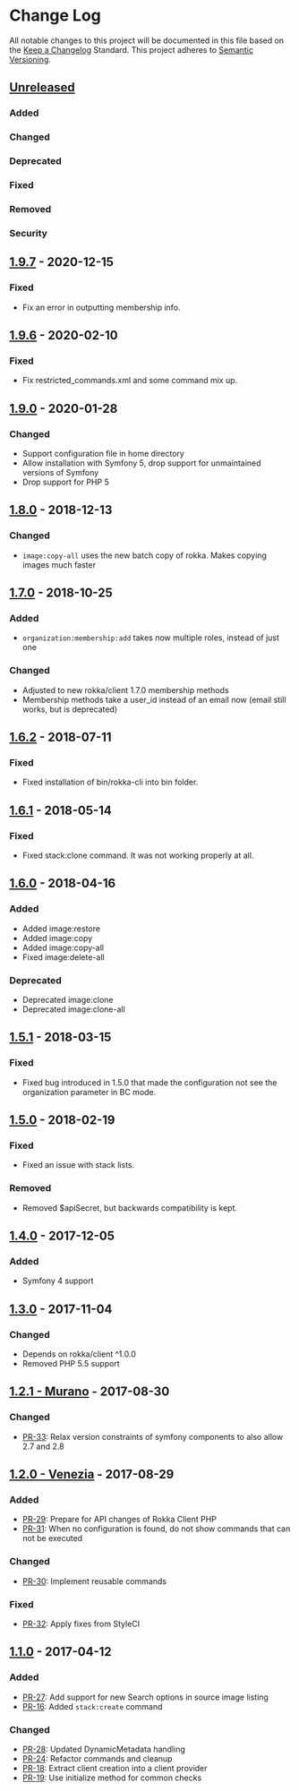 # Change Log
All notable changes to this project will be documented in this file based on the
[Keep a Changelog](http://keepachangelog.com/) Standard.
This project adheres to [Semantic Versioning](http://semver.org/).

## [Unreleased](https://github.com/rokka-io/rokka-client-php-cli/compare/1.8.0...master)

### Added
### Changed
### Deprecated
### Fixed
### Removed
### Security

## [1.9.7](https://github.com/rokka-io/rokka-client-php-cli/releases/tag/1.9.7) - 2020-12-15

### Fixed
- Fix an error in outputting membership info.

## [1.9.6](https://github.com/rokka-io/rokka-client-php-cli/releases/tag/1.9.6) - 2020-02-10

### Fixed
- Fix restricted_commands.xml and some command mix up.

## [1.9.0](https://github.com/rokka-io/rokka-client-php-cli/releases/tag/1.9.0) - 2020-01-28

### Changed
- Support configuration file in home directory
- Allow installation with Symfony 5, drop support for unmaintained versions of Symfony
- Drop support for PHP 5

## [1.8.0](https://github.com/rokka-io/rokka-client-php-cli/releases/tag/1.8.0) - 2018-12-13

### Changed
- `image:copy-all` uses the new batch copy of rokka. Makes copying images much faster

## [1.7.0](https://github.com/rokka-io/rokka-client-php-cli/releases/tag/1.7.0) - 2018-10-25

### Added
-  `organization:membership:add` takes now multiple roles, instead of just one

### Changed
- Adjusted to new rokka/client 1.7.0 membership methods
- Membership methods take a user_id instead of an email now (email still works, but is deprecated)

## [1.6.2](https://github.com/rokka-io/rokka-client-php-cli/releases/tag/1.6.2) - 2018-07-11
### Fixed
- Fixed installation of bin/rokka-cli into bin folder.

## [1.6.1](https://github.com/rokka-io/rokka-client-php-cli/releases/tag/1.6.1) - 2018-05-14
### Fixed
- Fixed stack:clone command. It was not working properly at all.

## [1.6.0](https://github.com/rokka-io/rokka-client-php-cli/releases/tag/1.6.0) - 2018-04-16
### Added
- Added image:restore
- Added image:copy
- Added image:copy-all
- Fixed image:delete-all
### Deprecated
- Deprecated image:clone
- Deprecated image:clone-all

## [1.5.1](https://github.com/rokka-io/rokka-client-php-cli/releases/tag/1.5.1) - 2018-03-15
### Fixed
- Fixed bug introduced in 1.5.0 that made the configuration not see the organization parameter in BC mode.

## [1.5.0](https://github.com/rokka-io/rokka-client-php-cli/releases/tag/1.5.0) - 2018-02-19
### Fixed
- Fixed an issue with stack lists.
### Removed
- Removed $apiSecret, but backwards compatibility is kept.

## [1.4.0](https://github.com/rokka-io/rokka-client-php-cli/releases/tag/1.4.0) - 2017-12-05
### Added
- Symfony 4 support

## [1.3.0](https://github.com/rokka-io/rokka-client-php-cli/releases/tag/1.3.0) - 2017-11-04
### Changed
- Depends on rokka/client ^1.0.0
- Removed PHP 5.5 support

## [1.2.1 - Murano](https://github.com/rokka-io/rokka-client-php-cli/releases/tag/1.2.1) - 2017-08-30
### Changed
- [PR-33](https://github.com/rokka-io/rokka-client-php-cli/pull/33): Relax version constraints of symfony components to also allow 2.7 and 2.8

## [1.2.0 - Venezia](https://github.com/rokka-io/rokka-client-php-cli/releases/tag/1.2.0) - 2017-08-29
### Added
- [PR-29](https://github.com/rokka-io/rokka-client-php-cli/pull/29): Prepare for API changes of Rokka Client PHP
- [PR-31](https://github.com/rokka-io/rokka-client-php-cli/pull/31): When no configuration is found, do not show commands that can not be executed
### Changed
- [PR-30](https://github.com/rokka-io/rokka-client-php-cli/pull/30): Implement reusable commands
### Fixed
- [PR-32](https://github.com/rokka-io/rokka-client-php-cli/pull/32): Apply fixes from StyleCI

## [1.1.0](https://github.com/rokka-io/rokka-client-php-cli/releases/tag/1.1.0) - 2017-04-12
### Added
- [PR-27](https://github.com/rokka-io/rokka-client-php-cli/pull/27): Add support for new Search options in source image listing
- [PR-16](https://github.com/rokka-io/rokka-client-php-cli/pull/16): Added `stack:create` command
### Changed
- [PR-28](https://github.com/rokka-io/rokka-client-php-cli/pull/28): Updated DynamicMetadata handling
- [PR-24](https://github.com/rokka-io/rokka-client-php-cli/pull/24): Refactor commands and cleanup
- [PR-18](https://github.com/rokka-io/rokka-client-php-cli/pull/18): Extract client creation into a client provider
- [PR-19](https://github.com/rokka-io/rokka-client-php-cli/pull/19): Use initialize method for common checks
